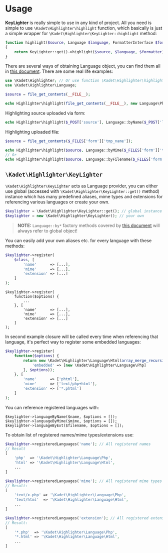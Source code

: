 <!-- icon: lightbulb-o -->
# Usage

**KeyLighter** is really simple to use in any kind of project. All you 
need is simple to use `\Kadet\Highlighter\highlight` function, 
which basically is just a simple wrapper for `\Kadet\Highlighter\KeyLighter::highlight` method:

```php
function highlight($source, Language $language, FormatterInterface $formatter = null)
{
    return KeyLighter::get()->highlight($source, $language, $formatter);
}
```

There are several ways of obtaining Language object, you can find them all
in [this document](./languages). There are some real life examples:

```php
use \Kadet\Highlighter; // Or use function \Kadet\Highlighter\highlight; as of PHP 5.6.
use \Kadet\Highlighter\Language;

$source = file_get_contents(__FILE__);

echo Highlighter\highlight(file_get_contents(__FILE__), new Language\Php());
```

Highlighting source uploaded via form:
```php
echo Highlighter\highlight($_POST['source'], Language::byName($_POST['language']));
```

Highlighting uploaded file:
```php
$source = file_get_contents($_FILES['form']['tmp_name']);

echo Highlighter\highlight($source, Language::byMime($_FILES['form']['type']));
// Or
echo Highlighter\highlight($source, Language::byFilename($_FILES['form']['name']));
```

## `\Kadet\Highlighter\KeyLighter`

`\Kadet\Highlighter\KeyLighter` acts as Language provider,
you can either use global (accessed with `\Kadet\Highlighter\KeyLighter::get()` method) instance
which has many predefined aliases, mime types and extensions for referencing various
languages or create your own.

```php
$keylighter = \Kadet\Highlighter\KeyLighter::get(); // global instance
$keylighter = new \Kadet\Highlighter\KeyLighter(); // your own
```

> **NOTE:** `Language::by*` factory methods covered by [this document](./languages) will always refer to global object!

You can easily add your own aliases etc. for every language with these methods:
```php
$keylighter->register(
    $class, [
        'name'      => [...],
        'mime'      => [...],
        'extension' => [...]
    ]
);
```

```
$keylighter->register(
    function($options) {
        ...
    }, [
        'name'      => [...],
        'mime'      => [...],
        'extension' => [...]
    ]
);
```

In second example closure will be called every time when referencing that language, 
it's perfect way to register some embedded languages: 
```php
$keylighter->register(
    function($options) {
        return new \Kadet\Highlighter\Language\Html(array_merge_recursive([
            'embedded' => [new \Kadet\Highlighter\Language\Php]
        ], $options));
    }, [
        'name'      => ['phtml'],
        'mime'      => ['text/php+html'],
        'extension' => ['*.phtml']
    ]
);
```

You can reference registered languages with:
```
$keylighter->languageByName($name, $options = []);
$keylighter->languageByMime($mime, $options = []);
$keylighter->languageByExt($filename, $options = []);
```

To obtain list of registered names/mime types/extensions use:
```php
$keylighter->registeredLanguages('name'); // All registered names
// Result
[
    'php'  => '\Kadet\Highlighter\Language\Php',
    'html' => '\Kadet\Highlighter\Language\Html',
    ...
]
```
```php
$keylighter->registeredLanguages('mime'); // All registered mime types
// Result:
[
    'text/x-php' => '\Kadet\Highlighter\Language\Php',
    'text/html'  => '\Kadet\Highlighter\Language\Html',
    ...
]
```
```php
$keylighter->registeredLanguages('extension'); // All registered extensions
// Result:
[
    '*.php'  => '\Kadet\Highlighter\Language\Php',
    '*.html' => '\Kadet\Highlighter\Language\Html',
    ...
]
```
